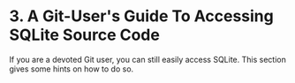 # 3\. A Git\-User's Guide To Accessing SQLite Source Code



If you are a devoted Git user, you can still easily access SQLite.
This section gives some hints on how to do so.



